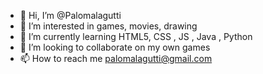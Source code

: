 - 👋 Hi, I’m @Palomalagutti
- 👀 I’m interested in games, movies, drawing
- 🌱 I’m currently learning HTML5, CSS , JS , Java , Python
- 💞️ I’m looking to collaborate on my own games
- 📫 How to reach me palomalagutti@gmail.com

<!---
Palomalagutti/Palomalagutti is a ✨ special ✨ repository because its `README.md` (this file) appears on your GitHub profile.
You can click the Preview link to take a look at your changes.
--->
